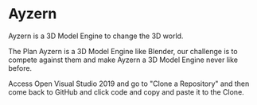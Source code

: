 # Ayzern
Ayzern is a 3D Model Engine to change the 3D world.

The Plan
Ayzern is a 3D Model Engine like Blender, our challenge is to compete against them and make Ayzern a 3D Model Engine never like before.

Access
Open Visual Studio 2019 and go to "Clone a Repository" and then come back to GitHub and click code and copy and paste it to the Clone.
